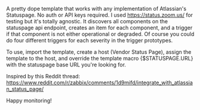 A pretty dope template that works with any implementation of Atlassian's Statuspage. No auth or API keys required. I used https://status.zoom.us/ for testing but it's totally agnostic. 
It discovers all components on the statuspage api endpoint, creates an item for each component, and a trigger if that component is not either operational or degraded. Of course you could do four different triggers for each severity in the trigger prototypes.

To use, import the template, create a host (Vendor Status Page), assign the template to the host, and override the template macro {$STATUSPAGE.URL} with the statuspage base URL you're looking for. 

Inspired by this Reddit thread: https://www.reddit.com/r/zabbix/comments/1d9mifd/integrate_with_atlassian_status_page/

Happy monitoring!
